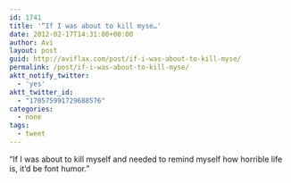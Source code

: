 ```yaml
---
id: 1741
title: '“If I was about to kill myse…'
date: 2012-02-17T14:31:00+00:00
author: Avi
layout: post
guid: http://aviflax.com/post/if-i-was-about-to-kill-myse/
permalink: /post/if-i-was-about-to-kill-myse/
aktt_notify_twitter:
  - 'yes'
aktt_twitter_id:
  - "170575991729688576"
categories:
  - none
tags:
  - tweet
---
```

“If I was about to kill myself and needed to remind myself how horrible life is, it’d be font humor.”